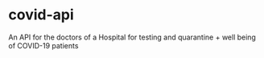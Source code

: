 # covid-api
An API for the doctors of a Hospital for testing and quarantine + well being of  COVID-19 patients
